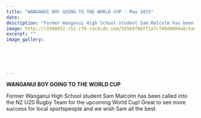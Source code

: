 ```yaml
---
title: "WANGANUI BOY GOING TO THE WORLD CUP - May 2015"
date: 
description: "Former Wanganui High School student Sam Malcolm has been called into the NZ U20 Rugby Team for the upcoming World Cup, 19/5/15..."
image: http://c1940652.r52.cf0.rackcdn.com/555b9f86ff2a7c746d0004a8/Sam-Malcolm-NZ-U20-Rugby-19.5.15.jpg
excerpt: ""
image_gallery:
    
    
    
    
    
---
```


<p><strong>WANGANUI BOY GOING TO THE WORLD CUP</strong></p>
<p>Former Wanganui High School student Sam Malcolm has been called into the NZ U20 Rugby Team for the upcoming World Cup! Great to see more success for local sportspeople and we wish Sam all the best.</p>

